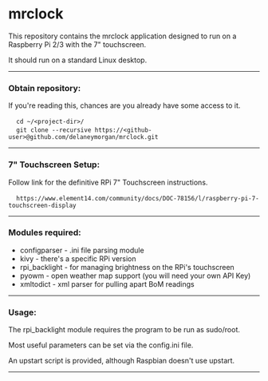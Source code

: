 # mrclock
This repository contains the mrclock application designed to run on a Raspberry Pi 2/3 with the 7" touchscreen.

It should run on a standard Linux desktop.

---
### Obtain repository:
If you're reading this, chances are you already have some access to it.

&nbsp;&nbsp;&nbsp;&nbsp;`cd ~/<project-dir>/`  
&nbsp;&nbsp;&nbsp;&nbsp;`git clone --recursive https://<github-user>@github.com/delaneymorgan/mrclock.git`

---
### 7" Touchscreen Setup:
Follow link for the definitive RPi 7" Touchscreen instructions.

&nbsp;&nbsp;&nbsp;&nbsp;`https://www.element14.com/community/docs/DOC-78156/l/raspberry-pi-7-touchscreen-display`

---
### Modules required:
* configparser - .ini file parsing module
* kivy - there's a specific RPi version
* rpi_backlight - for managing brightness on the RPi's touchscreen
* pyowm - open weather map support (you will need your own API Key)
* xmltodict - xml parser for pulling apart BoM readings
---
### Usage:
The rpi_backlight module requires the program to be run as sudo/root.

Most useful parameters can be set via the config.ini file.

An upstart script is provided, although Raspbian doesn't use upstart.

---
